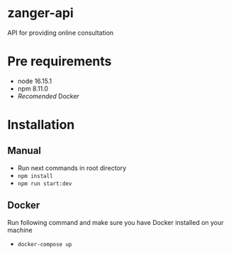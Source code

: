 # zanger-api
API for providing online consultation

# Pre requirements
- node 16.15.1
- npm 8.11.0
- *Recomended* Docker

# Installation 
## Manual
- Run next commands in root directory
- `npm install`
- `npm run start:dev`

## Docker
Run following command and make sure you have Docker installed on your machine
- `docker-compose up`